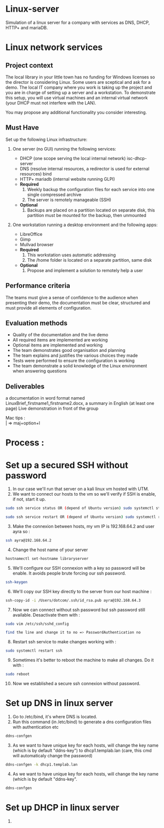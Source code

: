 # Linux-server
Simulation of a linux server for a company with services as DNS, DHCP, HTTP+ and mariaDB.


# Linux network services

## Project context 
The local library in your little town has no funding for Windows licenses so the director is considering Linux. Some users are sceptical and ask for a demo. The local IT company where you work is taking up the project and you are in charge of setting up a server and a workstation.
To demonstrate this setup, you will use virtual machines and an internal virtual network (your DHCP must not interfere with the LAN).

You may propose any additional functionality you consider interesting.

## Must Have

Set up the following Linux infrastructure:

1. One server (no GUI) running the following services:
    - DHCP (one scope serving the local internal network)  isc-dhcp-server
    - DNS (resolve internal resources, a redirector is used for external resources) bind
    - HTTP+ mariadb (internal website running GLPI)
    - **Required**
        1. Weekly backup the configuration files for each service into one single compressed archive
        2. The server is remotely manageable (SSH)
    - **Optional**
        1. Backups are placed on a partition located on  separate disk, this partition must be mounted for the backup, then unmounted

2. One workstation running a desktop environment and the following apps:
    - LibreOffice
    - Gimp
    - Mullvad browser
    - **Required** 
        1. This workstation uses automatic addressing
        2. The /home folder is located on a separate partition, same disk 
    - **Optional**
        1. Propose and implement a solution to remotely help a user

## Performance criteria
The teams must give a sense of confidence to the audience when presenting their demo,
the documentation must be clear, structured and must provide all elements of configuration.

## Evaluation methods
- Quality of the documentation and the live demo 
- All required items are implemented are working
- Optional items are implemented and working 
- The team demonstrates good organisation and planning
- The team explains and justifies the various choices they made
- Tests were performed to ensure the configuration is working 
- The team demonstrate a solid knowledge of the Linux environment when answering questions 

## Deliverables
a documentation in word format named LinuxBrief_firstname1_firstname2.docx,
a summary in English (at least one page)
Live demonstration in front of the group

Mac tips : <br>
| => maj+option+l <br>


# Process : 
# Set up a secured SSH without password 

1) In our case we'll run that server on a kali linux vm hosted with UTM. 
2) We want to connect our hosts to the vm so we'll verify if SSH is enable, if not, start it up.
```bash
sudo ssh service status OR (depend of Ubuntu version) sudo systemctl status ssh
```
```bash
sudo ssh service restart OR (depend of Ubuntu version) sudo systemctl restart ssh
```
3) Make the connexion between hosts, my vm IP is 192.168.64.2 and user ayra so : 
```bash
ssh ayra@192.168.64.2 
```
4) Change the host name of your server  
```bash
hostnamectl set-hostname libraryserver
```
5) We'll configure our SSH connexion with a key so password will be enable. It avoids people brute forcing our ssh password.   
```bash
ssh-keygen
```
6) We'll copy our SSH key directly to the server from our host machine :   
```bash
ssh-copy-id -i /Users/dotcom/.ssh/id_rsa.pub ayra@192.168.64.3
```
7) Now we can connect without ssh password but ssh password still available. Desactivate them with :
```bash
sudo vim /etc/ssh/sshd_config
```
```bash
find the line and change it to no => PasswordAuthentication no 
```
8) Restart ssh service to make changes working with :
```bash
sudo systemctl restart ssh
```
9) Sometimes it's better to reboot the machine to make all changes. Do it with :
```bash
sudo reboot
```
10) Now we established a secure ssh connexion without password.

# Set up DNS in linux server

1) Go to /etc/bind, it's where DNS is located. 
2) Run this command (in /etc/bind) to generate a dns configuration files with authentication etc
```bash
ddns-confgen
```
3) As we want to have unique key for each hosts, will change the key name (which is by default "ddns-key") to dhcp1.templab.lan (care, this cmd will automaticaly change the password)
```bash
ddns-confgen -k dhcp1.templab.lan
```
4) As we want to have unique key for each hosts, will change the key name (which is by default "ddns-key".
```bash
ddns-confgen
```


# Set up DHCP in linux server

1) 
